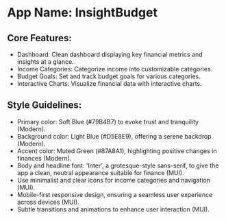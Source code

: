 # **App Name**: InsightBudget

## Core Features:

- Dashboard: Clean dashboard displaying key financial metrics and insights at a glance.
- Income Categories: Categorize income into customizable categories.
- Budget Goals: Set and track budget goals for various categories.
- Interactive Charts: Visualize financial data with interactive charts.

## Style Guidelines:

- Primary color: Soft Blue (#79B4B7) to evoke trust and tranquility (Modern).
- Background color: Light Blue (#D5E8E9), offering a serene backdrop (Modern).
- Accent color: Muted Green (#87A8A1), highlighting positive changes in finances (Modern).
- Body and headline font: 'Inter', a grotesque-style sans-serif, to give the app a clean, neutral appearance suitable for finance (MUI).
- Use minimalist and clear icons for income categories and navigation (MUI).
- Mobile-first responsive design, ensuring a seamless user experience across devices (MUI).
- Subtle transitions and animations to enhance user interaction (MUI).